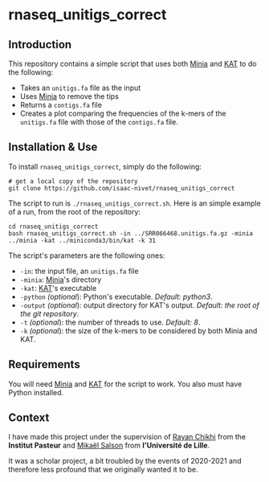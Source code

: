 # rnaseq_unitigs_correct

## Introduction

This repository contains a simple script that uses both [Minia](https://github.com/GATB/minia) and [KAT](https://kat.readthedocs.io/en/latest/index.html) to do the following:

 * Takes an `unitigs.fa` file as the input
 * Uses [Minia](https://github.com/GATB/minia) to remove the tips
 * Returns a `contigs.fa` file
 * Creates a plot comparing the frequencies of the k-mers of the `unitigs.fa` file with those of the `contigs.fa` file.

## Installation & Use

To install `rnaseq_unitigs_correct`, simply do the following:

    # get a local copy of the repository
    git clone https://github.com/isaac-nivet/rnaseq_unitigs_correct


The script to run is `./rnaseq_unitigs_correct.sh`. Here is an simple example of a run, from the root of the repository:
    
    cd rnaseq_unitigs_correct
    bash rnaseq_unitigs_correct.sh -in ../SRR066468.unitigs.fa.gz -minia ../minia -kat ../miniconda3/bin/kat -k 31


The script's parameters are the following ones:
 * `-in`: the input file, an `unitigs.fa` file
 * `-minia`: [Minia](https://github.com/GATB/minia)'s directory
 * `-kat`:  [KAT](https://kat.readthedocs.io/en/latest/index.html)'s executable
 * `-python` _(optional_): Python's executable. _Default: python3_.
 * `-output` _(optional_): output directory for KAT's output. _Default: the root of the git repository_.
 * `-t` _(optional_): the number of threads to use. _Default: 8_.
 * `-k` _(optional_): the size of the k-mers to be considered by both Minia and KAT.

## Requirements

You will need [Minia](https://github.com/GATB/minia) and [KAT](https://kat.readthedocs.io/en/latest/index.html) for the script to work. You also must have Python installed.

## Context

I have made this project under the supervision of [Rayan Chikhi](https://github.com/rchikhi) from the __Institut Pasteur__ and [Mikaël Salson](https://mikael-salson.univ-lille.fr/?lang=en) from __l'Université de Lille__.

It was a scholar project, a bit troubled by the events of 2020-2021 and therefore less profound that we originally wanted it to be.